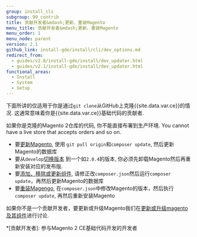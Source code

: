 ```yaml
---
group: install_cli
subgroup: 99_contrib
title: 贡献开发者&mdash;更新、重装Magento
menu_title: 贡献开发者&mdash;更新、重装Magento
menu_order: 1
menu_node: parent
version: 2.1
github_link: install-gde/install/cli/dev_options.md
redirect_from:
  - guides/v2.0/install-gde/install/dev_updater.html
  - guides/v2.1/install-gde/install/dev_updater.html
functional_areas:
  - Install
  - System
  - Setup
---
```


下面所讲的仅适用于你是通过`git clone`从GitHub上克隆{{site.data.var.ce}}的情况. 这通常意味着你是{{site.data.var.ce}}基础代码的贡献者.

<div class="bs-callout bs-callout-warning">
    <p>如果你是克隆的Magento 2仓库的代码, 你不能直接布署到生产环境. You cannot have a live store that accepts orders and so on.</p>
</div>

*	要<a href="{{ page.baseurl }}/install-gde/install/cli/dev_update-magento.html">更新Magento</a>, 使用 `git pull origin`和`composer update`, 然后更新Magento的数据库
*	要从`develop`<a href="{{ page.baseurl }}/install-gde/install/cli/dev_downgrade.html">切换版本</a> 到一个如`2.0.4`的版本, 你必须先卸载Magento然后再重新安装对应的发布版.
*	要<a href="{{ page.baseurl }}/install-gde/install/cli/dev_add-update.html">添加、移除或更新组件</a>, 请修正改`composer.json`然后运行`composer update`，再然后更新Magento的数据库
*	要<a href="{{ page.baseurl }}/install-gde/install/cli/dev_reinstall.html">重装Magengo</a>, 在`composer.json`中修改Magento的版本，然后执行`composer update`, 再然后重新安装Magento

<div class="bs-callout bs-callout-info" id="info">
	<span class="glyphicon-class">
		<p>如果你不是一个贡献开发者，要更新或升级Magento我们在<a href="{{ page.baseurl }}/comp-mgr/bk-compman-upgrade-guide.html">更新或升级magento及其组件</a>进行讨论.</p> </span>
</div>

<!-- ABBREVIATIONS -->

*[贡献开发者]: 参与Magento 2 CE基础代码开发的开发者
